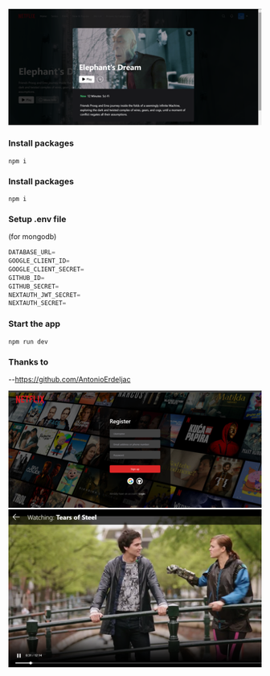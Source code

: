
![Image](/images/Screen.png)
### Install packages

```shell
npm i
```
### Install packages

```shell
npm i
```

### Setup .env file
(for mongodb)


```js
DATABASE_URL=
GOOGLE_CLIENT_ID=
GOOGLE_CLIENT_SECRET=
GITHUB_ID=
GITHUB_SECRET=
NEXTAUTH_JWT_SECRET=
NEXTAUTH_SECRET=
```

### Start the app

```shell
npm run dev
```

### Thanks to

--https://github.com/AntonioErdeljac


![Image](/images/Register.png)
![Image](/images/Video.png)




